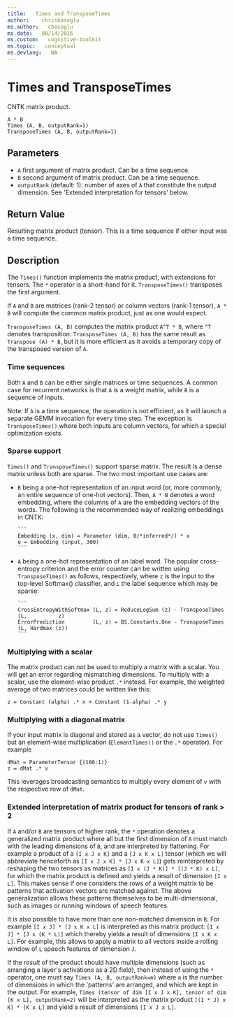 ```yaml
---
title:   Times and TransposeTimes
author:    chrisbasoglu
ms.author:   cbasoglu
ms.date:   08/14/2016
ms.custom:   cognitive-toolkit
ms.topic:   conceptual
ms.devlang:   NA
---
```


# Times and TransposeTimes

CNTK matrix product.

    A * B
    Times (A, B, outputRank=1)
    TransposeTimes (A, B, outputRank=1)

## Parameters

* `A` first argument of matrix product. Can be a time sequence.
* `B` second argument of matrix product. Can be a time sequence.
* `outputRank` (default: 1): number of axes of `A` that constitute the output dimension. See 'Extended interpretation for tensors' below.

## Return Value

Resulting matrix product (tensor). This is a time sequence if either input was a time sequence.

## Description

The `Times()` function implements the matrix product, with extensions for tensors. The `*` operator is a short-hand for it. `TransposeTimes()` transposes the first argument.

If `A` and `B` are matrices (rank-2 tensor) or column vectors (rank-1 tensor), `A * B` will compute the common matrix product, just as one would expect.

`TransposeTimes (A, B)` computes the matrix product `A^T * B`, where `^T` denotes transposition. `TransposeTimes (A, B)` has the same result as `Transpose (A) * B`, but it is more efficient as it avoids a temporary copy of the transposed version of `A`.

### Time sequences
Both `A` and `B` can be either single matrices or time sequences. A common case for recurrent networks is that `A` is a weight matrix, while `B` is a sequence of inputs.

Note: If `A` is a time sequence, the operation is not efficient, as it will launch a separate GEMM invocation for every time step. The exception is `TransposeTimes()` where both inputs are column vectors, for which a special optimization exists.

### Sparse support
`Times()` and `TransposeTimes()` support sparse matrix. The result is a dense matrix unless both are sparse. The two most important use cases are:

* `B` being a one-hot representation of an input word (or, more commonly, an entire sequence of one-hot vectors). Then, `A * B` denotes a word embedding, where the columns of `A` are the embedding vectors of the words. The following is the recommended way of realizing embeddings in CNTK:

      ```
      Embedding (x, dim) = Parameter (dim, 0/*inferred*/) * x
      e = Embedding (input, 300)
      ```

* `A` being a one-hot representation of an label word. The popular cross-entropy criterion and the error counter can be written using `TransposeTimes()` as follows, respectively, where `z` is the input to the top-level Softmax() classifier, and `L` the label sequence which may be sparse:

      ```
      CrossEntropyWithSoftmax (L, z) = ReduceLogSum (z) - TransposeTimes (L,          z)
      ErrorPrediction         (L, z) = BS.Constants.One - TransposeTimes (L, Hardmax (z))
      ```

### Multiplying with a scalar
The matrix product can *not* be used to multiply a matrix with a scalar. You will get an error regarding mismatching dimensions. To multiply with a scalar, use the element-wise product `.*` instead. For example, the weighted average of two matrices could be written like this:

    z = Constant (alpha) .* x + Constant (1-alpha) .* y

### Multiplying with a diagonal matrix
If your input matrix is diagonal and stored as a vector, do not use `Times()` but an element-wise multiplication (`ElementTimes()` or the `.*` operator).
For example

    dMat = ParameterTensor {(100:1)}
    z = dMat .* v

This leverages broadcasting semantics to multiply every element of `v` with the respective row of `dMat`.

### Extended interpretation of matrix product for tensors of rank > 2
If `A` and/or `B` are tensors of higher rank, the `*` operation denotes a generalized matrix product where all but the first dimension of `A` must match with the leading dimensions of `B`, and are interpreted by flattening. For example a product of a `[I x J x K]` and a `[J x K x L]` tensor (which we will abbreviate henceforth as  `[I x J x K] * [J x K x L]`) gets reinterpreted by reshaping the two tensors as matrices as `[I x (J * K)] * [(J * K) x L]`, for which the matrix product is defined and yields a result of dimension `[I x L]`. This makes sense if one considers the rows of a weight matrix to be patterns that activation vectors are matched against. The above generalization allows these patterns themselves to be multi-dimensional, such as images or running windows of speech features.

It is also possible to have more than one non-matched dimension in `B`. For example `[I x J] * [J x K x L]` is interpreted as this matrix product: `[I x J] * [J x (K * L)]` which thereby yields a result of dimensions `[I x K x L]`. For example, this allows to apply a matrix to all vectors inside a rolling window of `L` speech features of dimension `J`.

If the *result* of the product should have multiple dimensions (such as arranging a layer's activations as a 2D field), then instead of using the `*` operator, one must say `Times (A, B, outputRank=m)` where `m` is the number of dimensions in which the 'patterns' are arranged, and which are kept in the output. For example, `Times (tensor of dim [I x J x K], tensor of dim [K x L], outputRank=2)` will be interpreted as the matrix product `[(I * J) x K] * [K x L]` and yield a result of dimensions `[I x J x L]`.
